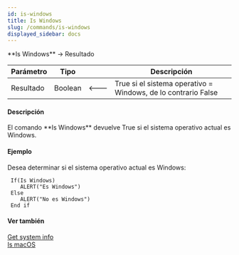 ```yaml
---
id: is-windows
title: Is Windows
slug: /commands/is-windows
displayed_sidebar: docs
---
```


<!--REF #_command_.Is Windows.Syntax-->**Is Windows** -> Resultado<!-- END REF-->
<!--REF #_command_.Is Windows.Params-->
| Parámetro | Tipo |  | Descripción |
| --- | --- | --- | --- |
| Resultado | Boolean | &#x1F850; | True si el sistema operativo = Windows, de lo contrario False |

<!-- END REF-->

#### Descripción 

<!--REF #_command_.Is Windows.Summary-->El comando **Is Windows** devuelve True si el sistema operativo actual es Windows.<!-- END REF-->

#### Ejemplo 

Desea determinar si el sistema operativo actual es Windows:

```4d
 If(Is Windows)
    ALERT("Es Windows")
 Else
    ALERT("No es Windows")
 End if
```

#### Ver también 

[Get system info](get-system-info.md)  
[Is macOS](is-macos.md)  